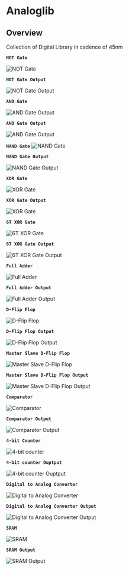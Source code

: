 # Analoglib

## Overview

Collection of Digital Library in cadence of 45nm

**`NOT Gate`**

![NOT Gate](https://raw.githubusercontent.com/Nived151/DigitalLib/main/circuit%20diagram/or.png)

**`NOT Gate Output`**

![NOT Gate Output](https://github.com/Nived151/DigitalLib/blob/main/circuit%20diagram/not%20out.png?raw=true)

**`AND Gate`**

![AND Gate Output](https://github.com/Nived151/DigitalLib/blob/main/circuit%20diagram/and.png?raw=true)

**`AND Gate Output`**

![AND Gate Output](https://github.com/Nived151/DigitalLib/blob/main/circuit%20diagram/and%20out.png?raw=true)

**`NAND Gate`**
![NAND Gate](https://github.com/Nived151/DigitalLib/blob/main/circuit%20diagram/nand.png?raw=true)

**`NAND Gate Output`**

![NAND Gate Output](https://github.com/Nived151/DigitalLib/blob/main/circuit%20diagram/nand%20out.png?raw=true)

**`XOR Gate`**

![XOR Gate](https://github.com/Nived151/DigitalLib/blob/main/circuit%20diagram/xor.png?raw=true)

**`XOR Gate Output`**

![XOR Gate](https://github.com/Nived151/DigitalLib/blob/main/circuit%20diagram/xor%20out.png?raw=true)

**`6T XOR Gate`**

![6T XOR Gate](https://github.com/Nived151/DigitalLib/blob/main/circuit%20diagram/xorr.png?raw=true)

**`6T XOR Gate Output`**

![6T XOR Gate Output](https://github.com/Nived151/DigitalLib/blob/main/circuit%20diagram/xorr%20out.png?raw=true)

**`Full Adder`**

![Full Adder](https://github.com/Nived151/DigitalLib/blob/main/circuit%20diagram/adder.png?raw=true)

**`Full Adder Output`**

![Full Adder Output](https://github.com/Nived151/DigitalLib/blob/main/circuit%20diagram/adder%20out.png?raw=true)

**`D-Flip Flop`**

![D-Flip Flop](https://github.com/Nived151/DigitalLib/blob/main/circuit%20diagram/ff.png?raw=true)

**`D-Flip Flop Output`**

![D-Flip Flop Output](https://github.com/Nived151/DigitalLib/blob/main/circuit%20diagram/ff%20out.png?raw=true)

**`Master Slave D-Flip Flop`**

![Master Slave D-Flip Flop]()

**`Master Slave D-Flip Flop Output`**

![Master Slave D-Flip Flop Output]()

**`Comparator`**

![Comparator](https://github.com/Nived151/DigitalLib/blob/main/circuit%20diagram/comp.png?raw=true)

**`Comparator Output`**

![Comparator Output](https://github.com/Nived151/DigitalLib/blob/main/circuit%20diagram/comp%20out.png?raw=true)

**`4-bit Counter`**

![4-bit counter]()

**`4-bit counter Ouptput`**

![4-bit counter Ouptput]()

**`Digital to Analog Converter`**

![Digital to Analog Converter]()

**`Digital to Analog Converter Output`**

![Digital to Analog Converter Output]()

**`SRAM`**

![SRAM]()

**`SRAM Output`**

![SRAM Output]()

